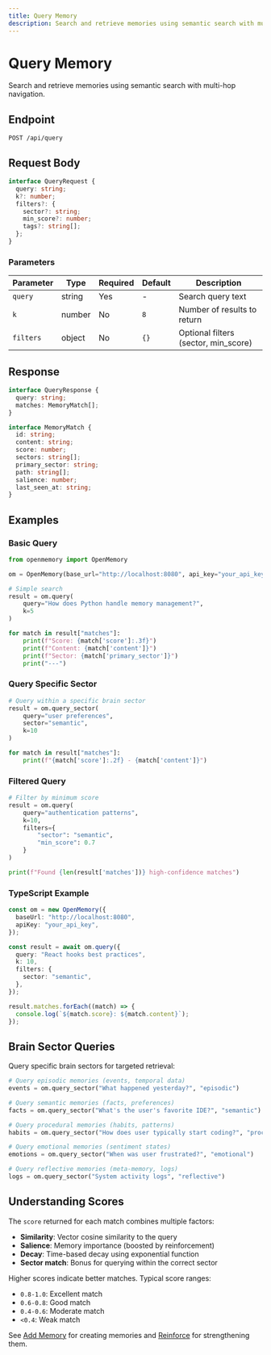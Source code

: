 ```yaml
---
title: Query Memory
description: Search and retrieve memories using semantic search with multi-hop navigation
---
```


# Query Memory

Search and retrieve memories using semantic search with multi-hop navigation.

## Endpoint

```
POST /api/query
```

## Request Body

```typescript
interface QueryRequest {
  query: string;
  k?: number;
  filters?: {
    sector?: string;
    min_score?: number;
    tags?: string[];
  };
}
```

### Parameters

| Parameter | Type   | Required | Default | Description                          |
| --------- | ------ | -------- | ------- | ------------------------------------ |
| `query`   | string | Yes      | -       | Search query text                    |
| `k`       | number | No       | `8`     | Number of results to return          |
| `filters` | object | No       | `{}`    | Optional filters (sector, min_score) |

## Response

```typescript
interface QueryResponse {
  query: string;
  matches: MemoryMatch[];
}

interface MemoryMatch {
  id: string;
  content: string;
  score: number;
  sectors: string[];
  primary_sector: string;
  path: string[];
  salience: number;
  last_seen_at: string;
}
```

## Examples

### Basic Query

```python
from openmemory import OpenMemory

om = OpenMemory(base_url="http://localhost:8080", api_key="your_api_key")

# Simple search
result = om.query(
    query="How does Python handle memory management?",
    k=5
)

for match in result["matches"]:
    print(f"Score: {match['score']:.3f}")
    print(f"Content: {match['content']}")
    print(f"Sector: {match['primary_sector']}")
    print("---")
```

### Query Specific Sector

```python
# Query within a specific brain sector
result = om.query_sector(
    query="user preferences",
    sector="semantic",
    k=10
)

for match in result["matches"]:
    print(f"{match['score']:.2f} - {match['content']}")
```

### Filtered Query

```python
# Filter by minimum score
result = om.query(
    query="authentication patterns",
    k=10,
    filters={
        "sector": "semantic",
        "min_score": 0.7
    }
)

print(f"Found {len(result['matches'])} high-confidence matches")
```

### TypeScript Example

```typescript
const om = new OpenMemory({
  baseUrl: "http://localhost:8080",
  apiKey: "your_api_key",
});

const result = await om.query({
  query: "React hooks best practices",
  k: 10,
  filters: {
    sector: "semantic",
  },
});

result.matches.forEach((match) => {
  console.log(`${match.score}: ${match.content}`);
});
```

## Brain Sector Queries

Query specific brain sectors for targeted retrieval:

```python
# Query episodic memories (events, temporal data)
events = om.query_sector("What happened yesterday?", "episodic")

# Query semantic memories (facts, preferences)
facts = om.query_sector("What's the user's favorite IDE?", "semantic")

# Query procedural memories (habits, patterns)
habits = om.query_sector("How does user typically start coding?", "procedural")

# Query emotional memories (sentiment states)
emotions = om.query_sector("When was user frustrated?", "emotional")

# Query reflective memories (meta-memory, logs)
logs = om.query_sector("System activity logs", "reflective")
```

## Understanding Scores

The `score` returned for each match combines multiple factors:

- **Similarity**: Vector cosine similarity to the query
- **Salience**: Memory importance (boosted by reinforcement)
- **Decay**: Time-based decay using exponential function
- **Sector match**: Bonus for querying within the correct sector

Higher scores indicate better matches. Typical score ranges:

- `0.8-1.0`: Excellent match
- `0.6-0.8`: Good match
- `0.4-0.6`: Moderate match
- `<0.4`: Weak match

See [Add Memory](/docs/api/add-memory) for creating memories and [Reinforce](/docs/api/reinforce) for strengthening them.
